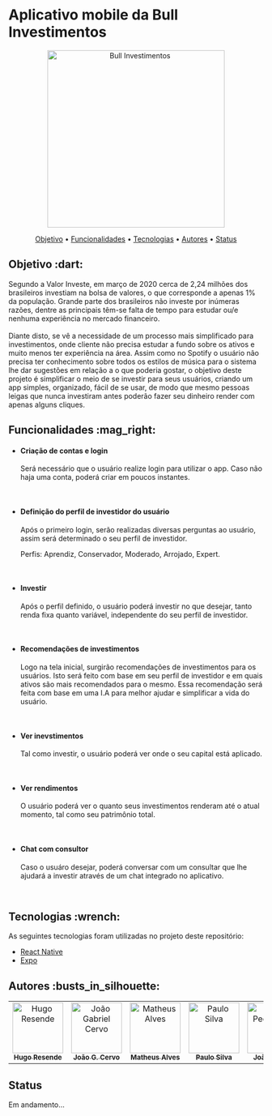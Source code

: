 # Aplicativo mobile da Bull Investimentos

<p align="center"><img src="https://i.ibb.co/6B1NCnr/logogreen-Cut.png" width="350px" alt="Bull Investimentos" /></p>

<p align="center">
 <a href="#objetivo">Objetivo</a> •
 <a href="#funcionalidades">Funcionalidades</a> •
 <a href="#tecnologias">Tecnologias</a> • 
 <a href="#autores">Autores</a> •
 <a href="#status">Status</a> 
</p>

<h2 id="objetivo">Objetivo  :dart:</h2>
Segundo a Valor Investe, em março de 2020 cerca de 2,24 milhões dos brasileiros investiam na bolsa de valores, o que corresponde a apenas 1% da população. Grande parte dos brasileiros não investe por inúmeras razões, dentre as principais têm-se falta de tempo para estudar ou/e nenhuma experiência no mercado financeiro.  <br /><br /> Diante disto, se vê a necessidade de um processo mais simplificado para investimentos, onde cliente não precisa estudar a fundo sobre os ativos e muito menos ter experiência na área. Assim como no Spotify o usuário não precisa ter conhecimento sobre todos os estilos de música para o sistema lhe dar sugestões em relação a o que poderia gostar, o objetivo deste projeto é simplificar o meio de se investir para seus usuários, criando um app simples, organizado, fácil de se usar, de modo que mesmo pessoas leigas que nunca investiram antes poderão fazer seu dinheiro render com apenas alguns cliques.

<h2 id="funcionalidades">Funcionalidades  :mag_right:</h2>
<ul>
 
<li>
  <h4>Criação de contas e login</h4>
  <p>Será necessário que o usuário realize login para utilizar o app. Caso não haja uma conta, poderá criar em poucos instantes. </p> <br />
</li>
 
 <li>
  <h4>Definição do perfil de investidor do usuário</h4>
  <p>Após o primeiro login, serão realizadas diversas perguntas ao usuário, assim será determinado o seu perfil de investidor. </p>
  <p>Perfis: Aprendiz, Conservador, Moderado, Arrojado, Expert.</p> <br />
 </li> 
 
<li>
  <h4>Investir</h4>
  <p>Após o perfil definido, o usuário poderá investir no que desejar, tanto renda fixa quanto variável, independente do seu perfil de investidor.</p> <br />
 </li>

<li>
  <h4>Recomendações de investimentos</h4>
  <p>Logo na tela inicial, surgirão recomendações de investimentos para os usuários. Isto será feito com base em seu perfil de investidor e em quais ativos são mais recomendados para o mesmo. Essa recomendação será feita com base em uma I.A para melhor ajudar e simplificar a vida do usuário.</p> <br />
</li>

<li>
  <h4>Ver inevstimentos</h4>
  <p>Tal como investir, o usuário poderá ver onde o seu capital está aplicado.</p> <br />
</li>

<li>
  <h4>Ver rendimentos</h4>
  <p>O usuário poderá ver o quanto seus investimentos renderam até o atual momento, tal como seu patrimônio total.</p> <br />
</li>

<li>
  <h4>Chat com consultor</h4>
  <p>Caso o usuáro desejar, poderá conversar com um consultar que lhe ajudará a investir através de um chat integrado no aplicativo.</p> <br />
</li>

</ul>

<h2 id="tecnologias">Tecnologias  :wrench:</h2>

As seguintes tecnologias foram utilizadas no projeto deste repositório:

- [React Native](https://reactnative.dev/)
- [Expo](https://expo.io/)

<h2 id="autores">Autores  :busts_in_silhouette: </h2>

<!-- ALL-CONTRIBUTORS-LIST:START - Do not remove or modify this section -->
<!-- prettier-ignore-start -->
<!-- markdownlint-disable -->
<table>
  <tr>
    <td align="center"><a href="https://www.linkedin.com/in/hugo-resende-407594b4/"><img src="https://media-exp1.licdn.com/dms/image/C4E03AQGUAIeBkbD7rg/profile-displayphoto-shrink_400_400/0?e=1610582400&v=beta&t=Lc8cI04nRfniwev8C50T-xH3fieZ-tinp5FtDBK9fCA" width="100px;" alt="Hugo Resende"/><br /><sub><b>Hugo Resende</b></sub></a></td>
    <td align="center"><a href="https://github.com/Gabriel-Cervo"><img src="https://avatars3.githubusercontent.com/u/56052678?s=460&u=92c7b9e7ebac7c4a7caee2cd2b67165b460678dd&v=4" width="100px;" alt="João Gabriel Cervo"/><br /><sub><b>João G. Cervo</b></sub></a></td>
    <td align="center"><a href="https://github.com/AlvesMatheusO"><img src="https://avatars0.githubusercontent.com/u/53059041?s=460&u=464d41b604f06b390efeda79effa662d0ad3e3e9&v=4" width="100px;" alt="Matheus Alves"/><br /><sub><b>Matheus Alves</b></sub></a></td>
    <td align="center"><a href="https://github.com/paulodevsilva"><img src="https://avatars0.githubusercontent.com/u/52604868?s=400&u=5cb938fc8ccc3b54aae7ed059cc8b3f85151d159&v=44" width="100px;" alt="Paulo Silva"/><br /><sub><b>Paulo Silva</b></sub></a></td>
    <td align="center"><a href="https://github.com/Exwii"><img src="https://avatars2.githubusercontent.com/u/39139553?s=460&v=4" width="100px;" alt="João Pedro Thé"/><br /><sub><b>João P. Thé</b></sub></a></td>
    
  </tr>
</table>

<!-- markdownlint-enable -->
<!-- prettier-ignore-end -->
<!-- ALL-CONTRIBUTORS-LIST:END -->

<h2 id="status">Status</h2>
<p>Em andamento...</p>
